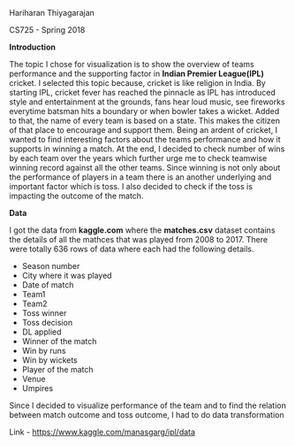 Hariharan Thiyagarajan

CS725 - Spring 2018


**Introduction**

The topic I chose for visualization is to show the overview of teams performance and the supporting factor in **Indian Premier League(IPL)** cricket. I selected this topic because, cricket is like religion in India. 
By starting IPL, cricket fever has reached the pinnacle as IPL has introduced style and entertainment at the grounds, fans hear loud music, 
see fireworks everytime batsman hits a boundary or when bowler takes a wicket. Added to that, the name of every team is based on a state. This makes the citizen of that place 
to encourage and support them. Being an ardent of cricket, I wanted to find interesting factors about the teams performance and how it supports in winning a match. At the end,
I decided to check number of wins by each team over the years which further urge me to check teamwise winning record against all the other teams. Since winning is not only about 
the performance of players in a team there is an another underlying and important factor which is toss. I also decided to check if the toss is impacting the outcome of the match.


**Data**


I got the data from **kaggle.com** where the **matches.csv** dataset contains the details of all the mathces that was played from 2008 to 2017. There were totally 636 rows of data
where each had the following details.

* Season number
* City where it was played
* Date of match
* Team1
* Team2
* Toss winner
* Toss decision
* DL applied
* Winner of the match
* Win by runs
* Win by wickets
* Player of the match
* Venue
* Umpires

Since I decided to visualize performance of the team and to find the relation between match outcome and toss outcome, I had to do data transformation

Link -  https://www.kaggle.com/manasgarg/ipl/data
